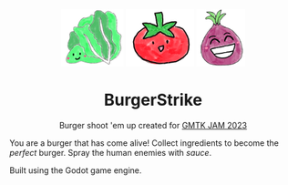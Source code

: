 <div align="center">

<div align="center">
  <img height="100px" src="./sprites/burger/lettuce.png"/>
  <img height="100px" src="./sprites/burger/tomato.png"/>
  <img height="100px" src="./sprites/burger/onion.png"/>
</div>

# BurgerStrike

Burger shoot 'em up created for [GMTK JAM 2023](https://itch.io/jam/gmtk-2023)

</div>

You are a burger that has come alive! Collect ingredients to become the *perfect* burger. Spray the human enemies with *sauce*.

Built using the Godot game engine.
